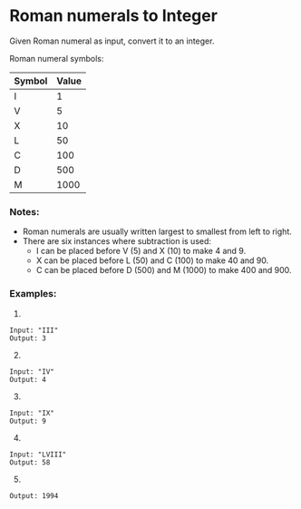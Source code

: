 # Roman numerals to Integer

Given Roman numeral as input, convert it to an integer.

Roman numeral symbols:

|  Symbol  |  Value  |
|----------|---------|
|  I  |  1  |
|  V  |  5  |
|  X  |  10  |
|  L  |  50  |
|  C  |  100  |
|  D  |  500  |
|  M  |  1000  |


### Notes:

* Roman numerals are usually written largest to smallest from left to right.
* There are six instances where subtraction is used:
	* I can be placed before V (5) and X (10) to make 4 and 9. 
	* X can be placed before L (50) and C (100) to make 40 and 90. 
	* C can be placed before D (500) and M (1000) to make 400 and 900.


### Examples:

1.
```
Input: "III"
Output: 3
```

2. 
```
Input: "IV"
Output: 4
```

3. 
```
Input: "IX"
Output: 9
```

4. 
```
Input: "LVIII"
Output: 58
```

5. 
```Input: "MCMXCIV"
Output: 1994
```
